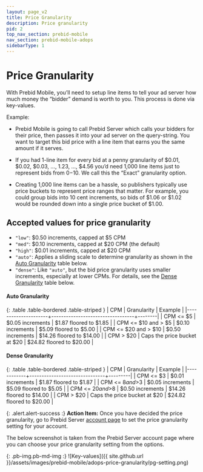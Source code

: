 ```yaml
---
layout: page_v2
title: Price Granularity
description: Price granularity
pid: 2
top_nav_section: prebid-mobile
nav_section: prebid-mobile-adops
sidebarType: 1
---
```


<div class="bs-docs-section" markdown="1">

# Price Granularity

With Prebid Mobile, you’ll need to setup line items to tell your ad server how much money the “bidder” demand is worth to you. This process is done via key-values.

Example:


* Prebid Mobile is going to call Prebid Server which calls your bidders for their price, then passes it into your ad server on the query-string. You want to target this bid price with a line item that earns you the same amount if it serves.

* If you had 1-line item for every bid at a penny granularity of $0.01, $0.02, $0.03, ..., 1.23, ..., $4.56 you’d need 1,000 line items just to represent bids from $0-$10. We call this the “Exact” granularity option.

* Creating 1,000 line items can be a hassle, so publishers typically use price buckets to represent price ranges that matter. For example, you could group bids into 10 cent increments, so bids of $1.06 or $1.02 would be rounded down into a single price bucket of $1.00.

## Accepted values for price granularity

+ `"low"`: $0.50 increments, capped at $5 CPM
+ `"med"`: $0.10 increments, capped at $20 CPM (the default)
+ `"high"`: $0.01 increments, capped at $20 CPM
+ `"auto"`: Applies a sliding scale to determine granularity as shown in the [Auto Granularity](#autoGranularityBucket) table below.
+ `"dense"`: Like `"auto"`, but the bid price granularity uses smaller increments, especially at lower CPMs.  For details, see the [Dense Granularity](#denseGranularityBucket) table below.

<a name="autoGranularityBucket"></a>

#### Auto Granularity

{: .table .table-bordered .table-striped }
| CPM                 | 	Granularity                  |  Example |
|---------------------+----------------------------------+--------|
| CPM <= $5            | 	$0.05 increments             | $1.87 floored to $1.85 |
| CPM <= $10 and > $5  | 	$0.10 increments             | $5.09 floored to $5.00 |
| CPM <= $20 and > $10 | 	$0.50 increments             | $14.26 floored to $14.00 |
| CPM > $20           | 	Caps the price bucket at $20 | $24.82 floored to $20.00 |

<a name="denseGranularityBucket"></a>

#### Dense Granularity

{: .table .table-bordered .table-striped }
| CPM        | 	Granularity                  | Example |
|------------+-------------------------------+---------|
| CPM <= $3  | 	$0.01 increments             | $1.87 floored to $1.87 |
| CPM <= $8 and >$3  | 	$0.05 increments             | $5.09 floored to $5.05 |
| CPM <= $20 and >$8 | 	$0.50 increments             | $14.26 floored to $14.00 |
| CPM >  $20 | 	Caps the price bucket at $20 | $24.82 floored to $20.00 |


{: .alert.alert-success :}
**Action Item:** Once you have decided the price granularity, go to Prebid Server [account page](https://prebid.adnxs.com/account/) to set the price granularity setting for your account.


The below screenshot is taken from the Prebid Server account page where you can choose your price granularity setting from the options.

{: .pb-img.pb-md-img :}
![Key-values]({{ site.github.url }}/assets/images/prebid-mobile/adops-price-granularity/pg-setting.png)

</div>